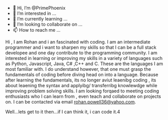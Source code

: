 - 👋 Hi, I’m @PrimePhoenix
- 👀 I’m interested in ...
- 🌱 I’m currently learning ...
- 💞️ I’m looking to collaborate on ...
- 📫 How to reach me ...

<!---
PrimePhoenix/PrimePhoenix is a ✨ special ✨ repository because its `README.md` (this file) appears on your GitHub profile.
You can click the Preview link to take a look at your changes.
--->
Hi , I am Rohan and i an fascinated with coding. I am an intermediate programmer and i want to sharpen my skills so that I
can be a full stack developee and one day contribute to the programming community.
I am interested in learning or improving my skills in a variety of languages such as Python, Javascript, Java, C# ,C++ and C. 
These are the languages I am most familiar with. I do understand however, 
that one must grasp the fundamentals of coding before diving head on into a language. Because after learning the fundamentals, 
its no longer aviut leaenibg coding , its about leaening the syntax and
applyibg/ transferribg knowlewdge while improving problem solving skills.
I am looking forqaed to meeting coding enthusiasts who I can learn from , even teach and collaborate on projects on.
I can be contacted via email rohan.powell36@yahoo.com.

Well...lets get to it then...if I can think it, i can code it.4
